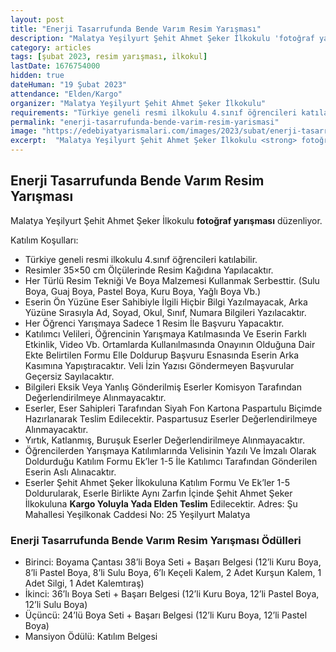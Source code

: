 ```yaml
---
layout: post
title: "Enerji Tasarrufunda Bende Varım Resim Yarışması"
description: "Malatya Yeşilyurt Şehit Ahmet Şeker İlkokulu 'fotoğraf yarışması' düzenliyor."
category: articles
tags: [şubat 2023, resim yarışması, ilkokul]
lastDate: 1676754000
hidden: true
dateHuman: "19 Şubat 2023"
attendance: "Elden/Kargo"
organizer: "Malatya Yeşilyurt Şehit Ahmet Şeker İlkokulu"
requirements: "Türkiye geneli resmi ilkokulu 4.sınıf öğrencileri katılabilir."
permalink: "enerji-tasarrufunda-bende-varim-resim-yarismasi"
image: "https://edebiyatyarismalari.com/images/2023/subat/enerji-tasarrufunda-bende-varim-resim-yarismasi.jpg"
excerpt:  "Malatya Yeşilyurt Şehit Ahmet Şeker İlkokulu <strong> fotoğraf yarışması </strong> düzenliyor."
---
```


## Enerji Tasarrufunda Bende Varım Resim Yarışması
Malatya Yeşilyurt Şehit Ahmet Şeker İlkokulu **fotoğraf yarışması** düzenliyor.  

Katılım Koşulları:
- Türkiye geneli resmi ilkokulu 4.sınıf öğrencileri katılabilir.
- Resimler 35×50 cm Ölçülerinde Resim Kağıdına Yapılacaktır.
- Her Türlü Resim Tekniği Ve Boya Malzemesi Kullanmak Serbesttir. (Sulu Boya, Guaj Boya, Pastel Boya, Kuru Boya, Yağlı Boya Vb.)
- Eserin Ön Yüzüne Eser Sahibiyle İlgili Hiçbir Bilgi Yazılmayacak, Arka Yüzüne Sırasıyla Ad, Soyad, Okul, Sınıf, Numara Bilgileri Yazılacaktır.
- Her Öğrenci Yarışmaya Sadece 1 Resim İle Başvuru Yapacaktır.
- Katılımcı Velileri, Öğrencinin Yarışmaya Katılmasında Ve Eserin Farklı Etkinlik, Video Vb. Ortamlarda Kullanılmasında Onayının Olduğuna Dair Ekte Belirtilen Formu Elle Doldurup Başvuru Esnasında Eserin Arka Kasımına Yapıştıracaktır. Veli İzin Yazısı Göndermeyen Başvurular Geçersiz Sayılacaktır.
- Bilgileri Eksik Veya Yanlış Gönderilmiş Eserler Komisyon Tarafından Değerlendirilmeye Alınmayacaktır.
- Eserler, Eser Sahipleri Tarafından Siyah Fon Kartona Paspartulu Biçimde Hazırlanarak Teslim Edilecektir. Paspartusuz Eserler Değerlendirilmeye Alınmayacaktır.
- Yırtık, Katlanmış, Buruşuk Eserler Değerlendirilmeye Alınmayacaktır.
- Öğrencilerden Yarışmaya Katılımlarında Velisinin Yazılı Ve İmzalı Olarak Doldurduğu Katılım Formu Ek’ler 1-5 İle Katılımcı Tarafından Gönderilen Eserin Aslı Alınacaktır.
- Eserler Şehit Ahmet Şeker İlkokuluna Katılım Formu Ve Ek’ler 1-5 Doldurularak, Eserle Birlikte Aynı Zarfın İçinde Şehit Ahmet Şeker İlkokuluna **Kargo Yoluyla Yada Elden Teslim** Edilecektir. Adres: Şu Mahallesi Yeşilkonak Caddesi No: 25 Yeşilyurt Malatya

### Enerji Tasarrufunda Bende Varım Resim Yarışması Ödülleri
- Birinci: Boyama Çantası 38’li Boya Seti + Başarı Belgesi (12’li Kuru Boya, 8’li Pastel Boya, 8’li Sulu Boya, 6’lı Keçeli Kalem, 2 Adet Kurşun Kalem, 1 Adet Silgi, 1 Adet Kalemtıraş)
- İkinci: 36’lı Boya Seti + Başarı Belgesi (12’li Kuru Boya, 12’li Pastel Boya, 12’li Sulu Boya)
- Üçüncü: 24’lü Boya Seti + Başarı Belgesi (12’li Kuru Boya, 12’li Pastel Boya)
- Mansiyon Ödülü: Katılım Belgesi